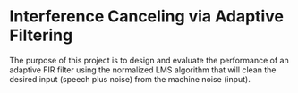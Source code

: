 # Interference Canceling via Adaptive Filtering

The purpose of this project is to design and evaluate the performance of an adaptive FIR filter using the normalized
LMS algorithm that will clean the desired input (speech plus noise) from the machine noise (input).
